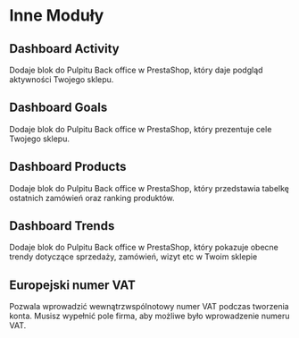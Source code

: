 # Inne Moduły

## Dashboard Activity <a href="#innemoduly-dashboardactivity" id="innemoduly-dashboardactivity"></a>

Dodaje blok do Pulpitu Back office w PrestaShop, który daje podgląd aktywności Twojego sklepu.

## Dashboard Goals <a href="#innemoduly-dashboardgoals" id="innemoduly-dashboardgoals"></a>

Dodaje blok do Pulpitu Back office w PrestaShop, który prezentuje cele Twojego sklepu.

## Dashboard Products <a href="#innemoduly-dashboardproducts" id="innemoduly-dashboardproducts"></a>

Dodaje blok do Pulpitu Back office w PrestaShop, który przedstawia tabelkę ostatnich zamówień oraz ranking produktów.

## Dashboard Trends <a href="#innemoduly-dashboardtrends" id="innemoduly-dashboardtrends"></a>

Dodaje blok do Pulpitu Back office w PrestaShop, który pokazuje obecne trendy dotyczące sprzedaży, zamówień, wizyt etc w Twoim sklepie

## Europejski numer VAT <a href="#innemoduly-europejskinumervat" id="innemoduly-europejskinumervat"></a>

Pozwala wprowadzić wewnątrzwspólnotowy numer VAT podczas tworzenia konta. Musisz wypełnić pole firma, aby możliwe było wprowadzenie numeru VAT.
